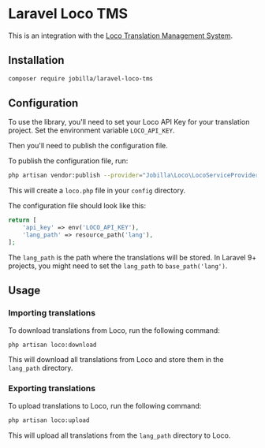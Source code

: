 # Laravel Loco TMS

This is an integration with the [Loco Translation Management System](https://localise.biz).

## Installation

```sh
composer require jobilla/laravel-loco-tms
```

## Configuration

To use the library, you'll need to set your Loco API Key for your translation project.
Set the environment variable `LOCO_API_KEY`.

Then you'll need to publish the configuration file.

To publish the configuration file, run:
```sh
php artisan vendor:publish --provider="Jobilla\Loco\LocoServiceProvider"
```
This will create a `loco.php` file in your `config` directory.

The configuration file should look like this:
```php
return [
    'api_key' => env('LOCO_API_KEY'),
    'lang_path' => resource_path('lang'),
];
```
The `lang_path` is the path where the translations will be stored.
In Laravel 9+ projects, you might need to set the `lang_path` to `base_path('lang')`.

## Usage

### Importing translations

To download translations from Loco, run the following command:

```sh
php artisan loco:download
```
This will download all translations from Loco and store them in the `lang_path` directory.

### Exporting translations

To upload translations to Loco, run the following command:

```sh
php artisan loco:upload
```
This will upload all translations from the `lang_path` directory to Loco.
